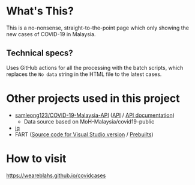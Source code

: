 # What's This?
This is a no-nonsense, straight-to-the-point page which only showing the new cases of COVID-19 in Malaysia.
## Technical specs?
Uses GitHub actions for all the processing with the batch scripts, which replaces the `No data` string in the HTML file to the latest cases.
# Other projects used in this project
 - [samleong123/COVID-19-Malaysia-API](https://github.com/samleong123/COVID-19-Malaysia-API) ([API](https://covid-19.samsam123.name.my/api/cases?date=latest) / [API documentation](https://covid-19.samsam123.name.my/api.html))
   - Data source based on MoH-Malaysia/covid19-public
 - [jq](https://github.com/stedolan/jq)
 - FART ([Source code for Visual Studio version](https://github.com/lionello/fart-it) / [Prebuilts](https://github.com/weareblahs/fart-it))
# How to visit
https://weareblahs.github.io/covidcases
